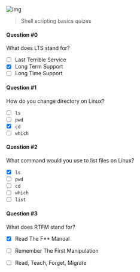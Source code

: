 ![img](https://assets.imaginablefutures.com/media/images/ALX_Logo.max-200x150.png)
  > Shell scripting basics quizes

#### Question #0
What does LTS stand for?
* [ ] Last Terrible Service
* [X] Long Term Support
* [ ] Long Time Support

#### Question #1
How do you change directory on Linux?

* [ ] ``ls``
* [ ] ```pwd```
* [X] ```cd```
* [ ] ```which```

#### Question #2
What command would you use to list files on Linux?

* [X] ``ls``
* [ ] ```pwd```
* [ ] ```cd```
* [ ] ```which```
* [ ] ```list```

#### Question #3
What does RTFM stand for?

* [X] Read The F** Manual
* [ ] Remember The First Manipulation
* [ ] Read, Teach, Forget, Migrate

